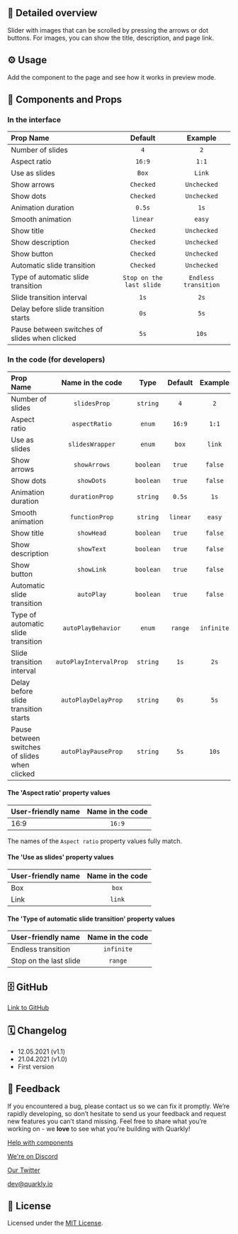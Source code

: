 ## 📖 Detailed overview

Slider with images that can be scrolled by pressing the arrows or dot buttons. For images, you can show the title, description, and page link.

## ⚙️ Usage

Add the component to the page and see how it works in preview mode.

## 🧩 Components and Props

### In the interface

| Prop Name                                     |         Default          |       Example        |
| :-------------------------------------------- | :----------------------: | :------------------: |
| Number of slides                              |           `4`            |         `2`          |
| Aspect ratio                                  |          `16:9`          |        `1:1`         |
| Use as slides                                 |          `Box`           |        `Link`        |
| Show arrows                                   |        `Checked`         |     `Unchecked`      |
| Show dots                                     |        `Checked`         |     `Unchecked`      |
| Animation duration                            |          `0.5s`          |         `1s`         |
| Smooth animation                              |         `linear`         |        `easy`        |
| Show title                                    |        `Checked`         |     `Unchecked`      |
| Show description                              |        `Checked`         |     `Unchecked`      |
| Show button                                   |        `Checked`         |     `Unchecked`      |
| Automatic slide transition                    |        `Checked`         |     `Unchecked`      |
| Type of automatic slide transition            | `Stop on the last slide` | `Endless transition` |
| Slide transition interval                     |           `1s`           |         `2s`         |
| Delay before slide transition starts          |           `0s`           |         `5s`         |
| Pause between switches of slides when clicked |           `5s`           |        `10s`         |

### In the code (for developers)

| Prop Name                                     |    Name in the code    |   Type    | Default  |  Example   |
| :-------------------------------------------- | :--------------------: | :-------: | :------: | :--------: |
| Number of slides                              |      `slidesProp`      | `string`  |   `4`    |    `2`     |
| Aspect ratio                                  |     `aspectRatio`      |  `enum`   |  `16:9`  |   `1:1`    |
| Use as slides                                 |    `slidesWrapper`     |  `enum`   |  `box`   |   `link`   |
| Show arrows                                   |      `showArrows`      | `boolean` |  `true`  |  `false`   |
| Show dots                                     |       `showDots`       | `boolean` |  `true`  |  `false`   |
| Animation duration                            |     `durationProp`     | `string`  |  `0.5s`  |    `1s`    |
| Smooth animation                              |     `functionProp`     | `string`  | `linear` |   `easy`   |
| Show title                                    |       `showHead`       | `boolean` |  `true`  |  `false`   |
| Show description                              |       `showText`       | `boolean` |  `true`  |  `false`   |
| Show button                                   |       `showLink`       | `boolean` |  `true`  |  `false`   |
| Automatic slide transition                    |       `autoPlay`       | `boolean` |  `true`  |  `false`   |
| Type of automatic slide transition            |   `autoPlayBehavior`   |  `enum`   | `range`  | `infinite` |
| Slide transition interval                     | `autoPlayIntervalProp` | `string`  |   `1s`   |    `2s`    |
| Delay before slide transition starts          |  `autoPlayDelayProp`   | `string`  |   `0s`   |    `5s`    |
| Pause between switches of slides when clicked |  `autoPlayPauseProp`   | `string`  |   `5s`   |   `10s`    |

#### The 'Aspect ratio' property values

| User-friendly name | Name in the code |
| :----------------- | :--------------: |
| 16:9               |      `16:9`      |

The names of the `Aspect ratio` property values fully match.

#### The 'Use as slides' property values

| User-friendly name | Name in the code |
| :----------------- | :--------------: |
| Box                |      `box`       |
| Link               |      `link`      |

#### The 'Type of automatic slide transition' property values

| User-friendly name     | Name in the code |
| :--------------------- | :--------------: |
| Endless transition     |    `infinite`    |
| Stop on the last slide |     `range`      |

## 🗄 GitHub

[Link to GitHub](https://github.com/quarkly/community-kit/tree/master/src/Carousel)

## 🗓 Changelog

-   12.05.2021 (v1.1)
-   21.04.2021 (v1.0)
-   First version

## 📮 Feedback

If you encountered a bug, please contact us so we can fix it promptly. We’re rapidly developing, so don’t hesitate to send us your feedback and request new features you can’t stand missing. Feel free to share what you’re working on - we **love** to see what you’re building with Quarkly!

[Help with components](https://community.quarkly.io/c/requests/11)

[We're on Discord](https://discord.gg/SuF9vCMJGW)

[Our Twitter](https://twitter.com/quarklyapp)

[dev@quarkly.io](mailto:dev@quarkly.io)

## 📝 License

Licensed under the [MIT License](https://raw.githubusercontent.com/quarkly/community-kit/master/LICENSE).
